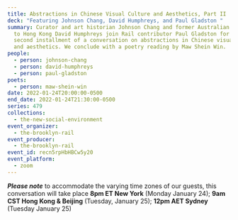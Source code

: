 ```yaml
---
title: Abstractions in Chinese Visual Culture and Aesthetics, Part II
deck: "Featuring Johnson Chang, David Humphreys, and Paul Gladston "
summary: Curator and art historian Johnson Chang and former Australian diplomat
  to Hong Kong David Humphreys join Rail contributor Paul Gladston for the
  second installment of a conversation on abstractions in Chinese visual culture
  and aesthetics. We conclude with a poetry reading by Maw Shein Win.
people:
  - person: johnson-chang
  - person: david-humphreys
  - person: paul-gladston
poets:
  - person: maw-shein-win
date: 2022-01-24T20:00:00-0500
end_date: 2022-01-24T21:30:00-0500
series: 479
collections:
  - the-new-social-environment
event_organizer:
  - the-brooklyn-rail
event_producer:
  - the-brooklyn-rail
event_id: recn5rpHbHBCw5y20
event_platform:
  - zoom
---
```

***Please note*** to accommodate the varying time zones of our guests, this conversation will take place **8pm ET New York** (Monday January 24); **9am CST Hong Kong & Beijing** (Tuesday, January 25); **12pm AET Sydney** (Tuesday January 25)